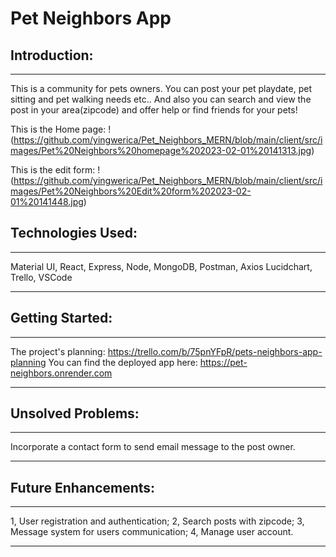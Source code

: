 # Pet Neighbors App

## Introduction:
---
This is a community for pets owners. You can post your pet playdate, pet sitting and pet walking needs etc.. And also you can search and view the post in your area(zipcode) and offer help or find friends for your pets!

This is the Home page:
!(https://github.com/yingwerica/Pet_Neighbors_MERN/blob/main/client/src/images/Pet%20Neighbors%20homepage%202023-02-01%20141313.jpg)

This is the edit form:
!(https://github.com/yingwerica/Pet_Neighbors_MERN/blob/main/client/src/images/Pet%20Neighbors%20Edit%20form%202023-02-01%20141448.jpg)


## Technologies Used:
---
Material UI, React, Express, Node, MongoDB, Postman, Axios
Lucidchart, Trello, VSCode

---

## Getting Started: 
---
The project's planning: https://trello.com/b/75pnYFpR/pets-neighbors-app-planning
You can find the deployed app here: https://pet-neighbors.onrender.com

---

## Unsolved Problems: 
---
Incorporate a contact form to send email message to the post owner.

---


## Future Enhancements:
--- 
1, User registration and authentication;
2, Search posts with zipcode;
3, Message system for users communication;
4, Manage user account.

---